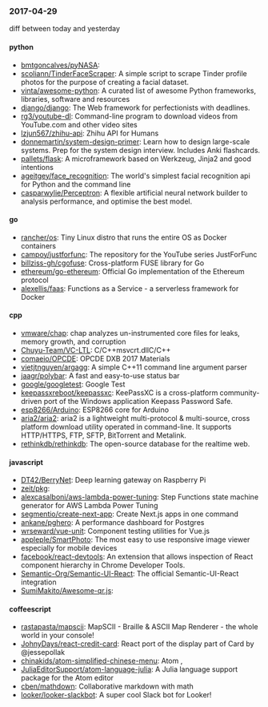 ### 2017-04-29
diff between today and yesterday

#### python
* [bmtgoncalves/pyNASA](https://github.com/bmtgoncalves/pyNASA): 
* [scoliann/TinderFaceScraper](https://github.com/scoliann/TinderFaceScraper): A simple script to scrape Tinder profile photos for the purpose of creating a facial dataset.
* [vinta/awesome-python](https://github.com/vinta/awesome-python): A curated list of awesome Python frameworks, libraries, software and resources
* [django/django](https://github.com/django/django): The Web framework for perfectionists with deadlines.
* [rg3/youtube-dl](https://github.com/rg3/youtube-dl): Command-line program to download videos from YouTube.com and other video sites
* [lzjun567/zhihu-api](https://github.com/lzjun567/zhihu-api): Zhihu API for Humans
* [donnemartin/system-design-primer](https://github.com/donnemartin/system-design-primer): Learn how to design large-scale systems. Prep for the system design interview. Includes Anki flashcards.
* [pallets/flask](https://github.com/pallets/flask): A microframework based on Werkzeug, Jinja2 and good intentions
* [ageitgey/face_recognition](https://github.com/ageitgey/face_recognition): The world's simplest facial recognition api for Python and the command line
* [casparwylie/Perceptron](https://github.com/casparwylie/Perceptron): A flexible artificial neural network builder to analysis performance, and optimise the best model.

#### go
* [rancher/os](https://github.com/rancher/os): Tiny Linux distro that runs the entire OS as Docker containers
* [campoy/justforfunc](https://github.com/campoy/justforfunc): The repository for the YouTube series JustForFunc
* [billziss-gh/cgofuse](https://github.com/billziss-gh/cgofuse): Cross-platform FUSE library for Go
* [ethereum/go-ethereum](https://github.com/ethereum/go-ethereum): Official Go implementation of the Ethereum protocol
* [alexellis/faas](https://github.com/alexellis/faas): Functions as a Service - a serverless framework for Docker

#### cpp
* [vmware/chap](https://github.com/vmware/chap): chap analyzes un-instrumented core files for leaks, memory growth, and corruption
* [Chuyu-Team/VC-LTL](https://github.com/Chuyu-Team/VC-LTL): C/C++msvcrt.dllC/C++
* [comaeio/OPCDE](https://github.com/comaeio/OPCDE): OPCDE DXB 2017 Materials
* [vietjtnguyen/argagg](https://github.com/vietjtnguyen/argagg): A simple C++11 command line argument parser
* [jaagr/polybar](https://github.com/jaagr/polybar): A fast and easy-to-use status bar
* [google/googletest](https://github.com/google/googletest): Google Test
* [keepassxreboot/keepassxc](https://github.com/keepassxreboot/keepassxc): KeePassXC is a cross-platform community-driven port of the Windows application Keepass Password Safe.
* [esp8266/Arduino](https://github.com/esp8266/Arduino): ESP8266 core for Arduino
* [aria2/aria2](https://github.com/aria2/aria2): aria2 is a lightweight multi-protocol & multi-source, cross platform download utility operated in command-line. It supports HTTP/HTTPS, FTP, SFTP, BitTorrent and Metalink.
* [rethinkdb/rethinkdb](https://github.com/rethinkdb/rethinkdb): The open-source database for the realtime web.

#### javascript
* [DT42/BerryNet](https://github.com/DT42/BerryNet): Deep learning gateway on Raspberry Pi
* [zeit/pkg](https://github.com/zeit/pkg): 
* [alexcasalboni/aws-lambda-power-tuning](https://github.com/alexcasalboni/aws-lambda-power-tuning): Step Functions state machine generator for AWS Lambda Power Tuning
* [segmentio/create-next-app](https://github.com/segmentio/create-next-app): Create Next.js apps in one command
* [ankane/pghero](https://github.com/ankane/pghero): A performance dashboard for Postgres
* [wrseward/vue-unit](https://github.com/wrseward/vue-unit): Component testing utilities for Vue.js
* [appleple/SmartPhoto](https://github.com/appleple/SmartPhoto): The most easy to use responsive image viewer especially for mobile devices
* [facebook/react-devtools](https://github.com/facebook/react-devtools): An extension that allows inspection of React component hierarchy in Chrome Developer Tools.
* [Semantic-Org/Semantic-UI-React](https://github.com/Semantic-Org/Semantic-UI-React): The official Semantic-UI-React integration
* [SumiMakito/Awesome-qr.js](https://github.com/SumiMakito/Awesome-qr.js): 

#### coffeescript
* [rastapasta/mapscii](https://github.com/rastapasta/mapscii):  MapSCII - Braille & ASCII Map Renderer - the whole world in your console!
* [JohnyDays/react-credit-card](https://github.com/JohnyDays/react-credit-card): React port of the display part of Card by @jessepollak
* [chinakids/atom-simplified-chinese-menu](https://github.com/chinakids/atom-simplified-chinese-menu): Atom ,
* [JuliaEditorSupport/atom-language-julia](https://github.com/JuliaEditorSupport/atom-language-julia): A Julia language support package for the Atom editor
* [cben/mathdown](https://github.com/cben/mathdown): Collaborative markdown with math
* [looker/looker-slackbot](https://github.com/looker/looker-slackbot): A super cool Slack bot for Looker!
